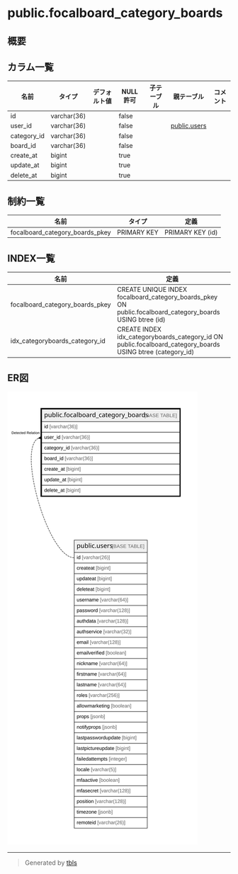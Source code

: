 # public.focalboard_category_boards

## 概要

## カラム一覧

| 名前          | タイプ         | デフォルト値       | NULL許可   | 子テーブル      | 親テーブル                           | コメント     |
| ----------- | ----------- | ------------ | -------- | ---------- | ------------------------------- | -------- |
| id          | varchar(36) |              | false    |            |                                 |          |
| user_id     | varchar(36) |              | false    |            | [public.users](public.users.md) |          |
| category_id | varchar(36) |              | false    |            |                                 |          |
| board_id    | varchar(36) |              | false    |            |                                 |          |
| create_at   | bigint      |              | true     |            |                                 |          |
| update_at   | bigint      |              | true     |            |                                 |          |
| delete_at   | bigint      |              | true     |            |                                 |          |

## 制約一覧

| 名前                              | タイプ         | 定義               |
| ------------------------------- | ----------- | ---------------- |
| focalboard_category_boards_pkey | PRIMARY KEY | PRIMARY KEY (id) |

## INDEX一覧

| 名前                              | 定義                                                                                                         |
| ------------------------------- | ---------------------------------------------------------------------------------------------------------- |
| focalboard_category_boards_pkey | CREATE UNIQUE INDEX focalboard_category_boards_pkey ON public.focalboard_category_boards USING btree (id)  |
| idx_categoryboards_category_id  | CREATE INDEX idx_categoryboards_category_id ON public.focalboard_category_boards USING btree (category_id) |

## ER図

![er](public.focalboard_category_boards.svg)

---

> Generated by [tbls](https://github.com/k1LoW/tbls)
